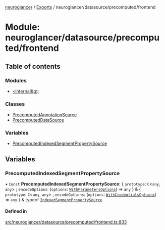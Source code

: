 [neuroglancer](../README.md) / [Exports](../modules.md) / neuroglancer/datasource/precomputed/frontend

# Module: neuroglancer/datasource/precomputed/frontend

## Table of contents

### Modules

- [&lt;internal\&gt;](neuroglancer_datasource_precomputed_frontend._internal_.md)

### Classes

- [PrecomputedAnnotationSource](../classes/neuroglancer_datasource_precomputed_frontend.PrecomputedAnnotationSource.md)
- [PrecomputedDataSource](../classes/neuroglancer_datasource_precomputed_frontend.PrecomputedDataSource.md)

### Variables

- [PrecomputedIndexedSegmentPropertySource](neuroglancer_datasource_precomputed_frontend.md#precomputedindexedsegmentpropertysource)

## Variables

### PrecomputedIndexedSegmentPropertySource

• `Const` **PrecomputedIndexedSegmentPropertySource**: { `prototype`: `C`<`any`, `any`\> ; `encodeOptions`: (`options`: [`WithParametersOptions`](neuroglancer_chunk_manager_frontend._internal_.md#withparametersoptions)) => `any`  } & { `prototype`: `C`<`any`, `any`\> ; `encodeOptions`: (`options`: [`WithCredentialsOptions`](neuroglancer_credentials_provider_chunk_source_frontend._internal_.md#withcredentialsoptions)) => `any`  } & typeof [`IndexedSegmentPropertySource`](../classes/neuroglancer_segmentation_display_state_property_map.IndexedSegmentPropertySource.md)

#### Defined in

[src/neuroglancer/datasource/precomputed/frontend.ts:833](https://github.com/ActiveBrainAtlas2/neuroglancer/blob/034b457d/src/neuroglancer/datasource/precomputed/frontend.ts#L833)

